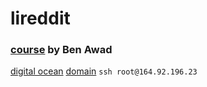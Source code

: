 # lireddit

### [course](https://youtu.be/I6ypD7qv3Z8?t=44095) by Ben Awad

[digital ocean](https://cloud.digitalocean.com/projects/ae2e3c92-d83b-4f76-b38c-09d52d20b605/resources?i=b7b469)
[domain](https://admin.websupport.hu/hu/dashboard/service/1394095)
`ssh root@164.92.196.23`